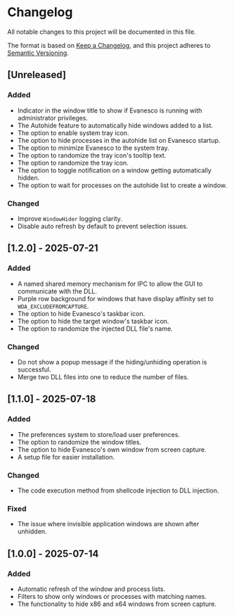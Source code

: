 # Changelog

All notable changes to this project will be documented in this file.

The format is based on [Keep a Changelog](https://keepachangelog.com/en/1.1.0/),
and this project adheres to [Semantic Versioning](https://semver.org/spec/v2.0.0.html).

## [Unreleased]

### Added

- Indicator in the window title to show if Evanesco is running with administrator privileges.
- The Autohide feature to automatically hide windows added to a list.
- The option to enable system tray icon.
- The option to hide processes in the autohide list on Evanesco startup.
- The option to minimize Evanesco to the system tray.
- The option to randomize the tray icon's tooltip text.
- The option to randomize the tray icon.
- The option to toggle notification on a window getting automatically hidden.
- The option to wait for processes on the autohide list to create a window.

### Changed

- Improve `WindowHider` logging clarity.
- Disable auto refresh by default to prevent selection issues.

## [1.2.0] - 2025-07-21

### Added

- A named shared memory mechanism for IPC to allow the GUI to communicate with the DLL.
- Purple row background for windows that have display affinity set to `WDA_EXCLUDEFROMCAPTURE`.
- The option to hide Evanesco's taskbar icon.
- The option to hide the target window's taskbar icon.
- The option to randomize the injected DLL file's name.

### Changed

- Do not show a popup message if the hiding/unhiding operation is successful.
- Merge two DLL files into one to reduce the number of files.

## [1.1.0] - 2025-07-18

### Added

- The preferences system to store/load user preferences.
- The option to randomize the window titles.
- The option to hide Evanesco's own window from screen capture.
- A setup file for easier installation.

### Changed

- The code execution method from shellcode injection to DLL injection.

### Fixed

- The issue where invisible application windows are shown after unhidden.

## [1.0.0] - 2025-07-14

### Added

- Automatic refresh of the window and process lists.
- Filters to show only windows or processes with matching names.
- The functionality to hide x86 and x64 windows from screen capture.
